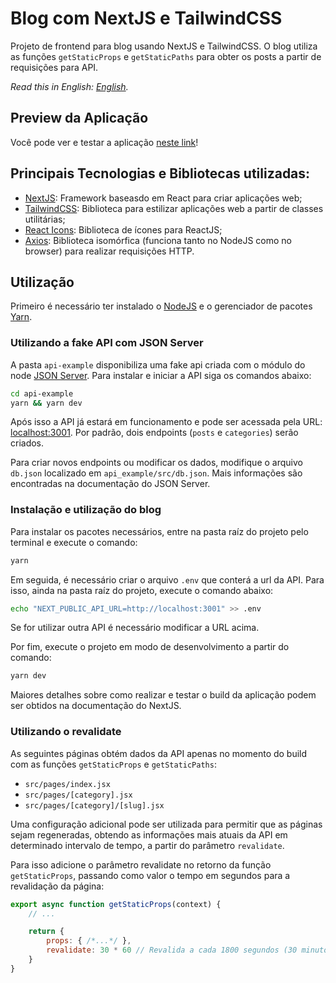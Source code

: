 # Blog com NextJS e TailwindCSS
Projeto de frontend para blog usando NextJS e TailwindCSS. O blog utiliza as funções `getStaticProps` e `getStaticPaths` para obter os posts a partir de requisições para API.

*Read this in English: [English](README.en.md).*

## Preview da Aplicação
Você pode ver e testar a aplicação [neste link](link)!

## Principais Tecnologias e Bibliotecas utilizadas:
- [NextJS](https://nextjs.org/): Framework baseasdo em React para criar aplicações web;
- [TailwindCSS](https://tailwindcss.com/): Biblioteca para estilizar aplicações web a partir de classes utilitárias;
- [React Icons](https://react-icons.github.io/react-icons/): Biblioteca de ícones para ReactJS;
- [Axios](https://axios-http.com/docs/intro): Biblioteca isomórfica (funciona tanto no NodeJS como no browser) para realizar requisições HTTP.

## Utilização
Primeiro é necessário ter instalado o [NodeJS](https://nodejs.org/en/download/) e o gerenciador de pacotes [Yarn](https://classic.yarnpkg.com/en/docs/install).

### Utilizando a fake API com JSON Server
A pasta `api-example` disponibiliza uma fake api criada com o módulo do node [JSON Server](https://www.npmjs.com/package/json-server). Para instalar e iniciar a API siga os comandos abaixo:
```bash
cd api-example
yarn && yarn dev
```
Após isso a API já estará em funcionamento e pode ser acessada pela URL: [localhost:3001](http://localhost:3001). Por padrão, dois endpoints (`posts` e `categories`) serão criados.

Para criar novos endpoints ou modificar os dados, modifique o arquivo `db.json` localizado em `api_example/src/db.json`. Mais informações são encontradas na documentação do JSON Server.

### Instalação e utilização do blog
Para instalar os pacotes necessários, entre na pasta raíz do projeto pelo terminal e execute o comando:
```bash
yarn
```
Em seguida, é necessário criar o arquivo `.env` que conterá a url da API. Para isso, ainda na pasta raíz do projeto, execute o comando abaixo:
```bash
echo "NEXT_PUBLIC_API_URL=http://localhost:3001" >> .env
```

Se for utilizar outra API é necessário modificar a URL acima.

Por fim, execute o projeto em modo de desenvolvimento a partir do comando:
```bash
yarn dev
```

Maiores detalhes sobre como realizar e testar o build da aplicação podem ser obtidos na documentação do NextJS.

### Utilizando o revalidate
As seguintes páginas obtém dados da API apenas no momento do build com as funções `getStaticProps` e `getStaticPaths`:
- `src/pages/index.jsx`
- `src/pages/[category].jsx`
- `src/pages/[category]/[slug].jsx`

Uma configuração adicional pode ser utilizada para permitir que as páginas sejam regeneradas, obtendo as informações mais atuais da API em determinado intervalo de tempo, a partir do parâmetro `revalidate`.

Para isso adicione o parâmetro revalidate no retorno da função `getStaticProps`, passando como valor o tempo em segundos para a revalidação da página:

```javascript
export async function getStaticProps(context) {
    // ...

    return {
        props: { /*...*/ },
        revalidate: 30 * 60 // Revalida a cada 1800 segundos (30 minutos)
    }
}
```

